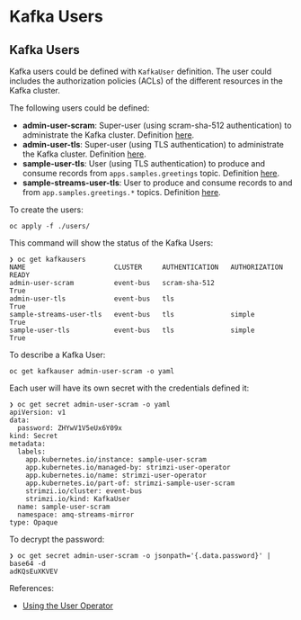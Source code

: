 # Kafka Users
## Kafka Users

Kafka users could be defined with ```KafkaUser``` definition. The user could includes
the authorization policies (ACLs) of the different resources in the Kafka cluster.

The following users could be defined:

* **admin-user-scram**: Super-user (using scram-sha-512 authentication) to administrate the Kafka
cluster. Definition [here](./users/admin-user-scram.yml).
* **admin-user-tls**: Super-user (using TLS authentication) to administrate the Kafka
cluster. Definition [here](./users/admin-user-tls.yml).
* **sample-user-tls**: User (using TLS authentication) to produce and consume records
from ```apps.samples.greetings``` topic. Definition [here](./users/sample-user-tls.yml).
* **sample-streams-user-tls**: User to produce and consume records to and from ```app.samples.greetings.*``` topics.
Definition [here](./users/sample-streams-user-tls.yml).

To create the users:

```shell
oc apply -f ./users/
```

This command will show the status of the Kafka Users:

```shell
❯ oc get kafkausers
NAME                      CLUSTER     AUTHENTICATION   AUTHORIZATION   READY
admin-user-scram          event-bus   scram-sha-512                    True
admin-user-tls            event-bus   tls                              True
sample-streams-user-tls   event-bus   tls              simple          True
sample-user-tls           event-bus   tls              simple          True
```

To describe a Kafka User:

```shell
oc get kafkauser admin-user-scram -o yaml
```

Each user will have its own secret with the credentials defined it:

```shell
❯ oc get secret admin-user-scram -o yaml
apiVersion: v1
data:
  password: ZHYwV1V5eUx6Y09x
kind: Secret
metadata:
  labels:
    app.kubernetes.io/instance: sample-user-scram
    app.kubernetes.io/managed-by: strimzi-user-operator
    app.kubernetes.io/name: strimzi-user-operator
    app.kubernetes.io/part-of: strimzi-sample-user-scram
    strimzi.io/cluster: event-bus
    strimzi.io/kind: KafkaUser
  name: sample-user-scram
  namespace: amq-streams-mirror
type: Opaque
```

To decrypt the password:

```shell
❯ oc get secret admin-user-scram -o jsonpath='{.data.password}' | base64 -d
adKQsEuXKVEV
```



References:

* [Using the User Operator](https://strimzi.io/docs/operators/latest/using.html#assembly-using-the-user-operator-str)
